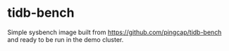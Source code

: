 tidb-bench
==========

Simple sysbench image built from https://github.com/pingcap/tidb-bench and ready to be run in the demo cluster.
